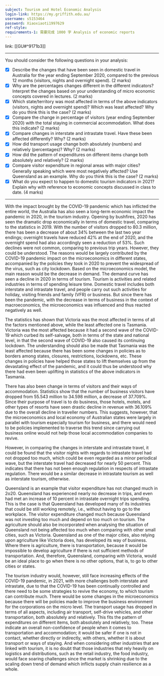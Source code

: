 ```yaml
---
subject: Tourism and Hotel Economic Analysis
login-link: https://my.griffith.edu.au/
username: s5153464
password: Xiaoxiaoti1997629
ref-style: 
requirements-1: 需要完成 1000 字 Analysis of economic reports
---
```

link: [[GU#^9171b3]]

---

You should consider the following questions in your analysis:
- [x] Describe the changes that have been seen in domestic travel in Australia for the year ending September 2020, compared to the previous 12 months (visitors, nights and overnight spend). (2 marks)
- [x] Why are the percentages changes different in the different indicators? Interpret the changes based on your understanding of micro economic concepts covered in lectures. (2 marks)
- [x] Which state/territory was most affected in terms of the above indicators (visitors, nights and overnight spend)? Which was least affected? Why do you think this is the case? (2 marks)
- [x] Compare the change in percentage of visitors (year ending September 2020) with the total staying in commercial accommodation. What does this indicate? (2 marks)
- [x] Compare changes in interstate and intrastate travel. Have these been affected differently? Why? (2 marks)
- [x] How did transport usage change both absolutely (numbers) and relatively (percentages)? Why? (2 marks)
- [x] How did the pattern of expenditures on different items change both absolutely and relatively? (2 marks)
- [x] Compare visitor expenditure in regional areas with major cities? Generally speaking which were most negatively affected? Use Queensland as an example. Why do you think this is the case? (2 marks)
- [x] What do you expect to happen to domestic tourism indicators in 2021? Explain why with reference to economic concepts discussed in class to date. (4 marks)

---

With the impact brought by the COVID-19 pandemic which has inflicted the entire world, the Australia has also seen a long-term economic impact the pandemic in 2020, in the tourism industry. Opening by bushfires, 2020 has seen the dramatic drop economically in terms of domestic travel, comparing to the statistics in 2019. With the number of visitors dropped to 80.3 million, there has been a decrease of about 34% between the last two year endings; overnight travels have reduced 42% at the end of 2020, and the overnight spend had also accordingly seen a reduction of 53%. Such declines were not common, comparing to previous trip years. However, they could be understood. The reasons would be largely contributed by the COVID-19 pandemic impact on the microeconomics in different states, accompanied by the policies they took in 2020 to prevent the widespread of the virus, such as city lockdown. Based on the microeconomics model, the main reason would be the decrease in demand. The demand curve has seen a decline in 2020 in terms of tourism. Tourism is activities and related industries in terms of spending leisure time. Domestic travel includes both interstate and intrastate travel, and people carry out such activities for holiday, visiting friends and family (VFR) or business. But since there has been the pandemic, with the decrease in terms of business in the context of macroeconomics, the microeconomics was influenced and thus reacted negatively as well.

The statistics has shown that Victoria was the most affected in terms of all the factors mentioned above, while the least affected one is Tasmania. Victoria was the most affected because it had a second wave of the COVID-19 which curbed its self-salvage, both in terms of the state and national level, in that the second wave of COVID-19 also caused its continuing lockdown. The understanding should also be made that Tasmania was the least affected because there has been some changes in policies as to borders among states, closures, restrictions, lockdowns, etc. These changes in policies have helped those states to lift themselves up from the devastating effect of the pandemic, and it could thus be understood why there had even been uplifting in statistics of the above indicators in Tasmania.

There has also been change in terms of visitors and their ways of accommodation. Statistics show that the number of business visitors have dropped from 55.543 million to 34.598 million, a decrease of 37.709%. Since their purpose of travel is to do business, those hotels, motels, and other types of resorts have seen drastic decline in revenue with 36.109% due to the overall decline in traveller numbers. This suggests, however, that the microeconomics and local economy of Australian states were largely in parallel with tourism especially tourism for business, and there would need to be policies implemented to traverse this trend since carrying out business online would not help those local accommodation companies to revive.

However, in comparing the changes in interstate and intrastate travel, it could be found that the visitor nights with regards to intrastate travel had not dropped too much, which could be even regarded as a minor periodical wave, but the interstate travel had decreased for nearly 50 percent. This indicates that there has not been enough regulation in respects of intrastate regulation. There would be a similar decrease in intrastate tourism as well as interstate tourism, otherwise.

Queensland is an example that visitor expenditure has not changed much in 2o20. Queensland has experienced nearly no decrease in trips, and even had met an increase of 10 percent in intrastate overnight trips spending. This is the case is that Queensland has developed many of its industries that could be still working remotely, i.e., without having to go to the workplace. The visitor expenditure changed much because Queensland was not investing too much and depend on too much on tourism. The agriculture should also be incorporated when analysing the situation of Queensland not being affected too much when comparing with other small cities, such as Victoria. Queensland as one of the major cities, also relying upon agriculture like Victoria does, has developed its way of business. Where there is agriculture, there is transportation, because it would be impossible to develop agriculture if there is not sufficient methods of transportation. And, therefore, Queensland, comparing with Victoria, would be an ideal place to go when there is no other options, that is, to go to other cities or states.

The tourism industry would, however, still face increasing effects of the COVID-19 pandemic, in 2021, with more challenges both interstate and intrastate, due to that the COVID-19 has been continually controlled and there need to be some strategies to revive the economy, to which tourism can contribute much. There would be some changes in the microeconomics because there will be policies made to improve the business environment for the corporations on the micro level. The transport usage has dropped in terms of all aspects, including air transport, self-drive vehicles, and other transportation, both absolutely and relatively. This fits the pattern of expenditures on different items, both absolutely and relatively, too. These indicate an overall non-confidence of people when it comes to transportation and accommodation; it would be safer if one is not in contact, whether directly or indirectly, with others, whether it is about transport or ways of staying. And when considering other industries that are linked with tourism, it is no doubt that those industries that rely heavily on logistics and distributions, such as the retail industry, the food industry, would face soaring challenges since the market is shrinking due to the scaling down trend of demand which inflicts supply chain resilience as a whole.